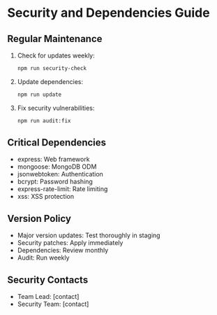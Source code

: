 # Security and Dependencies Guide

## Regular Maintenance
1. Check for updates weekly:
   ```bash
   npm run security-check
   ```

2. Update dependencies:
   ```bash
   npm run update
   ```

3. Fix security vulnerabilities:
   ```bash
   npm run audit:fix
   ```

## Critical Dependencies
- express: Web framework
- mongoose: MongoDB ODM
- jsonwebtoken: Authentication
- bcrypt: Password hashing
- express-rate-limit: Rate limiting
- xss: XSS protection

## Version Policy
- Major version updates: Test thoroughly in staging
- Security patches: Apply immediately
- Dependencies: Review monthly
- Audit: Run weekly

## Security Contacts
- Team Lead: [contact]
- Security Team: [contact] 